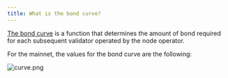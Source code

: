 ```yaml
---
title: What is the bond curve?
---
```


[The bond curve](https://operatorportal.lido.fi/modules/community-staking-module#block-2d1c307d95fc4f8ab7c32b7584f795cf) is a function that determines the amount of bond required for each subsequent validator operated by the node operator.

For the mainnet, the values for the bond curve are the following:

![curve.png](/assets/mainnet-curve-common.png)
